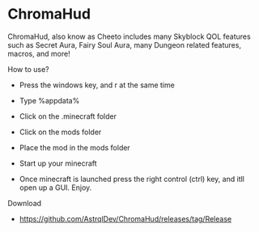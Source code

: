 # ChromaHud

ChromaHud, also know as Cheeto includes many Skyblock QOL features such as Secret Aura, Fairy Soul Aura, many Dungeon related features, macros, and more!

How to use?
- Press the windows key, and r at the same time
- Type %appdata%
- Click on the .minecraft folder
- Click on the mods folder
- Place the mod in the mods folder
- Start up your minecraft

- Once minecraft is launched press the right control (ctrl) key, and itll open up a GUI. Enjoy. 

Download
- https://github.com/AstrqlDev/ChromaHud/releases/tag/Release
